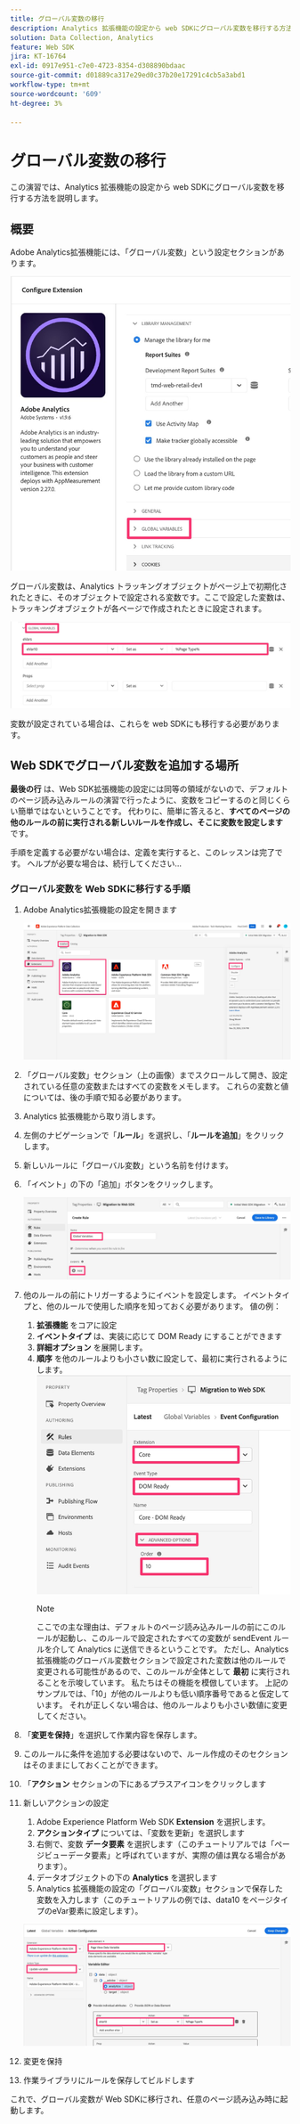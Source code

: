 ```yaml
---
title: グローバル変数の移行
description: Analytics 拡張機能の設定から web SDKにグローバル変数を移行する方法を説明します
solution: Data Collection, Analytics
feature: Web SDK
jira: KT-16764
exl-id: 0917e951-c7e0-4723-8354-d308890bdaac
source-git-commit: d01889ca317e29ed0c37b20e17291c4cb5a3abd1
workflow-type: tm+mt
source-wordcount: '609'
ht-degree: 3%

---
```


# グローバル変数の移行

この演習では、Analytics 拡張機能の設定から web SDKにグローバル変数を移行する方法を説明します。

## 概要

Adobe Analytics拡張機能には、「グローバル変数」という設定セクションがあります。

![ グローバル変数ラベル ](assets/analytics-global-variables-label.jpg)

グローバル変数は、Analytics トラッキングオブジェクトがページ上で初期化されたときに、そのオブジェクトで設定される変数です。ここで設定した変数は、トラッキングオブジェクトが各ページで作成されたときに設定されます。

![ グローバル変数セット ](assets/analytics-set-global-variables.jpg)

変数が設定されている場合は、これらを web SDKにも移行する必要があります。

## Web SDKでグローバル変数を追加する場所

**最後の行** は、Web SDK拡張機能の設定には同等の領域がないので、デフォルトのページ読み込みルールの演習で行ったように、変数をコピーするのと同じくらい簡単ではないということです。
代わりに、簡単に答えると、**すべてのページの他のルールの前に実行される新しいルールを作成し、そこに変数を設定します** です。

手順を定義する必要がない場合は、定義を実行すると、このレッスンは完了です。 ヘルプが必要な場合は、続行してください…

### グローバル変数を Web SDKに移行する手順

1. Adobe Analytics拡張機能の設定を開きます

   ![AA 拡張機能の設定 ](assets/configure-analytics-extension.jpg)

1. 「グローバル変数」セクション（上の画像）までスクロールして開き、設定されている任意の変数またはすべての変数をメモします。 これらの変数と値については、後の手順で知る必要があります。
1. Analytics 拡張機能から取り消します。
1. 左側のナビゲーションで「**ルール**」を選択し、「**ルールを追加**」をクリックします。
1. 新しいルールに「グローバル変数」という名前を付けます。
1. 「イベント」の下の「追加」ボタンをクリックします。

   ![ グローバル変数ルール 1](assets/global-variable-rule-1.jpg)

1. 他のルールの前にトリガーするようにイベントを設定します。 イベントタイプと、他のルールで使用した順序を知っておく必要があります。 値の例：
   1. **拡張機能** をコアに設定
   1. **イベントタイプ** は、実装に応じて DOM Ready にすることができます
   1. **詳細オプション** を展開します。
   1. **順序** を他のルールよりも小さい数に設定して、最初に実行されるようにします。
      ![ グローバル変数イベントの設定 ](assets/configure-global-variable-event.jpg)
      >[!NOTE]
      >
      >ここでの主な理由は、デフォルトのページ読み込みルールの前にこのルールが起動し、このルールで設定されたすべての変数が sendEvent ルールを介して Analytics に送信できるということです。 ただし、Analytics 拡張機能のグローバル変数セクションで設定された変数は他のルールで変更される可能性があるので、このルールが全体として **最初** に実行されることを示唆しています。 私たちはその機能を模倣しています。 上記のサンプルでは、「10」が他のルールよりも低い順序番号であると仮定しています。 それが正しくない場合は、他のルールよりも小さい数値に変更してください。
1. 「**変更を保持**」を選択して作業内容を保存します。
1. このルールに条件を追加する必要はないので、ルール作成のそのセクションはそのままにしておくことができます。
1. 「**アクション** セクションの下にあるプラスアイコンをクリックします
1. 新しいアクションの設定
   1. Adobe Experience Platform Web SDK **Extension** を選択します。
   1. **アクションタイプ** については、「変数を更新」を選択します
   1. 右側で、変数 **データ要素** を選択します（このチュートリアルでは「ページビューデータ要素」と呼ばれていますが、実際の値は異なる場合があります）。
   1. データオブジェクトの下の **Analytics** を選択します
   1. Analytics 拡張機能の設定の「グローバル変数」セクションで保存した変数を入力します（このチュートリアルの例では、data10 をページタイプのeVar要素に設定します）。

   ![websdk-global-variables-action](assets/websdk-global-variables-action.jpg)

1. 変更を保持
1. 作業ライブラリにルールを保存してビルドします

これで、グローバル変数が Web SDKに移行され、任意のページ読み込み時に起動します。
